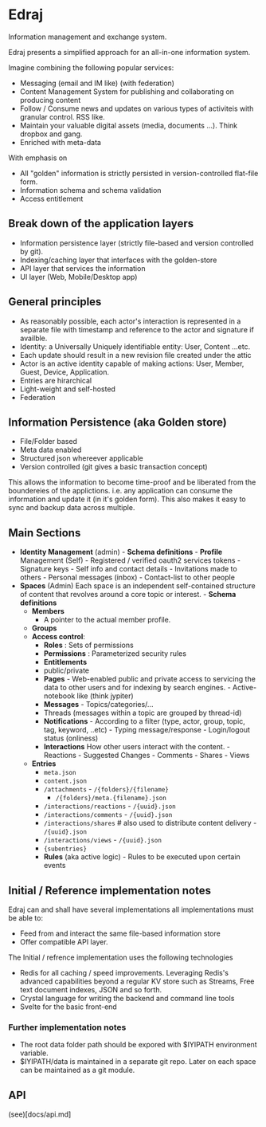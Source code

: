 # Edraj 

Information management and exchange system.

Edraj presents a simplified approach for an all-in-one information system. 

Imagine combining the following popular services:

- Messaging (email and IM like) (with federation)
- Content Management System for publishing and collaborating on producing content
- Follow / Consume news and updates on various types of activiteis with granular control. RSS like. 
- Maintain your valuable digital assets (media, documents ...). Think dropbox and gang. 
- Enriched with meta-data 

With emphasis on
- All "golden" information is strictly persisted in version-controlled flat-file form. 
- Information schema and schema validation
- Access entitlement

## Break down of the application layers

- Information persistence layer (strictly file-based and version controlled by git). 
- Indexing/caching layer that interfaces with the golden-store
- API layer that services the information 
- UI layer (Web, Mobile/Desktop app)

## General principles

- As reasonably possible, each actor's interaction is represented in a separate file with timestamp and reference to the actor and signature if availble.
- Identity: a Universally Uniquely identifiable entity: User, Content ...etc.
- Each update should result in a new revision file created under the attic
- Actor is an active identity capable of making actions: User, Member, Guest, Device, Application. 
- Entries are hirarchical 
- Light-weight and self-hosted
- Federation


## Information Persistence (aka Golden store)

  - File/Folder based 
  - Meta data enabled
  - Structured json whereever applicable
  - Version controlled (git gives a basic transaction concept)

  This allows the information to become time-proof and be liberated from the boundereies of the applictions. i.e. any application can consume the information and update it (in it's golden form). This also makes it easy to sync and backup data across multiple. 

## Main Sections

- **Identity Management** (admin)
		- **Schema definitions** 
		- **Profile** Management (Self)
				- Registered / verified oauth2 services tokens
        - Signature keys
				- Self info and contact details 
				- Invitations made to others
				- Personal messages (inbox)
				- Contact-list to other people
- **Spaces** (Admin) Each space is an independent self-contained structure of content that revolves around a core topic or interest. 
		- **Schema definitions** 
    - **Members** 
        - A pointer to the actual member profile.
    - **Groups**
    - **Access control**: 
        - **Roles** : Sets of permissions
        - **Permissions** : Parameterized security rules
        - **Entitlements**
        - public/private
		- **Pages**
				- Web-enabled public and private access to servicing the data to other users and for indexing by search engines.
				- Active-notebook like (think jypiter) 
		- **Messages**
				- Topics/categories/...
        - Threads (messages within a topic are grouped by thread-id)
		- **Notifications**
				- According to a filter (type, actor, group, topic, tag, keyword, ..etc)
				- Typing message/response
				- Login/logout status (onliness)
		- **Interactions** How other users interact with the content.
				- Reactions
				- Suggested Changes
				- Comments
				- Shares
				- Views
    - **Entries** 
        - `meta.json`
        - `content.json`
        - `/attachments`
						- `/{folders}/{filename}`
            - `/{folders}/meta.{filename}.json`
        - `/interactions/reactions`
						- `/{uuid}.json`
        - `/interactions/comments`
						- `/{uuid}.json`
        - `/interactions/shares` # also used to distribute content delivery
						- `/{uuid}.json`
        - `/interactions/views` 
						- `/{uuid}.json`
        - `{subentries}`
		- **Rules** (aka active logic)
				- Rules to be executed upon certain events


## Initial / Reference implementation notes

Edraj can and shall have several implementations all implementations must be able to:
- Feed from and interact the same file-based information store
- Offer compatible API layer. 

The Initial / refrence implementation uses the following technologies

- Redis for all caching / speed improvements. Leveraging Redis's advanced capabilities beyond a regular KV store such as Streams, Free text document indexes, JSON and so forth.
- Crystal language for writing the backend and command line tools
- Svelte for the basic front-end


### Further implementation notes

- The root data folder path should be expored with $IYIPATH environment variable. 
- $IYIPATH/data is maintained in a separate git repo. Later on each space can be maintained as a git module.



## API 

(see)[docs/api.md]



